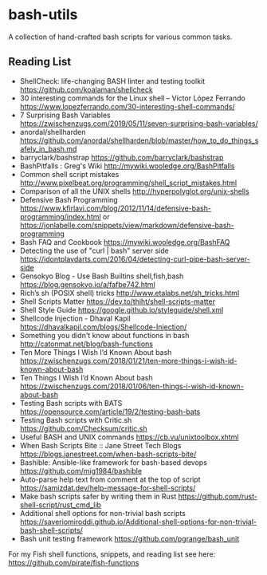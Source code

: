 # bash-utils
A collection of hand-crafted bash scripts for various common tasks.

## Reading List

 - ShellCheck: life-changing BASH linter and testing toolkit              https://github.com/koalaman/shellcheck
 - 30 interesting commands for the Linux shell – Víctor López Ferrando    https://www.lopezferrando.com/30-interesting-shell-commands/
 - 7 Surprising Bash Variables                                            https://zwischenzugs.com/2019/05/11/seven-surprising-bash-variables/
 - anordal/shellharden                                                    https://github.com/anordal/shellharden/blob/master/how_to_do_things_safely_in_bash.md
 - barryclark/bashstrap                                                   https://github.com/barryclark/bashstrap
 - BashPitfalls : Greg's Wiki                                             http://mywiki.wooledge.org/BashPitfalls
 - Common shell script mistakes                                           http://www.pixelbeat.org/programming/shell_script_mistakes.html
 - Comparison of all the UNIX shells                                      http://hyperpolyglot.org/unix-shells
 - Defensive Bash Programming                                             https://www.kfirlavi.com/blog/2012/11/14/defensive-bash-programming/index.html or https://jonlabelle.com/snippets/view/markdown/defensive-bash-programming
 - Bash FAQ and Cookbook                                                  https://mywiki.wooledge.org/BashFAQ
 - Detecting the use of "curl | bash" server side                         https://idontplaydarts.com/2016/04/detecting-curl-pipe-bash-server-side
 - Gensokyo Blog - Use Bash Builtins shell,fish,bash                      https://blog.gensokyo.io/a/fafbe742.html
 - Rich’s sh (POSIX shell) tricks                                         http://www.etalabs.net/sh_tricks.html
 - Shell Scripts Matter                                                   https://dev.to/thiht/shell-scripts-matter
 - Shell Style Guide                                                      https://google.github.io/styleguide/shell.xml
 - Shellcode Injection - Dhaval Kapil                                     https://dhavalkapil.com/blogs/Shellcode-Injection/
 - Something you didn't know about functions in bash                      http://catonmat.net/blog/bash-functions
 - Ten More Things I Wish I’d Known About bash                            https://zwischenzugs.com/2018/01/21/ten-more-things-i-wish-id-known-about-bash
 - Ten Things I Wish I’d Known About bash                                 https://zwischenzugs.com/2018/01/06/ten-things-i-wish-id-known-about-bash
 - Testing Bash scripts with BATS                                         https://opensource.com/article/19/2/testing-bash-bats
 - Testing Bash scripts with Critic.sh                                    https://github.com/Checksum/critic.sh
 - Useful BASH and UNIX commands                                          https://cb.vu/unixtoolbox.xhtml
 - When Bash Scripts Bite :: Jane Street Tech Blogs                       https://blogs.janestreet.com/when-bash-scripts-bite/
 - Bashible: Ansible-like framework for bash-based devops                 https://github.com/mig1984/bashible
 - Auto-parse help text from comment at the top of script                 https://samizdat.dev/help-message-for-shell-scripts/
 - Make bash scripts safer by writing them in Rust                        https://github.com/rust-shell-script/rust_cmd_lib
 - Additional shell options for non-trivial bash scripts                  https://saveriomiroddi.github.io/Additional-shell-options-for-non-trivial-bash-shell-scripts/
 - Bash unit testing framework                                            https://github.com/pgrange/bash_unit

For my Fish shell functions, snippets, and reading list see here:  
https://github.com/pirate/fish-functions
